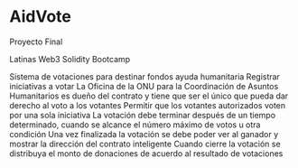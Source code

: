 # AidVote

Proyecto Final

Latinas Web3 Solidity Bootcamp

Sistema de votaciones para destinar fondos ayuda humanitaria
 Registrar iniciativas a votar
 La Oficina de la ONU para la Coordinación de Asuntos Humanitarios es dueño del contrato y tiene que ser el único que pueda dar derecho al voto a los votantes
Permitir que los votantes autorizados voten por una sola iniciativa
La votación debe terminar después de un tiempo determinado, cuando se alcance el número máximo de votos u otra condición
Una vez finalizada la votación se debe poder ver al ganador y mostrar la dirección del contrato inteligente
Cuando cierre la votación se distribuya el monto de donaciones de acuerdo al resultado de votaciones

